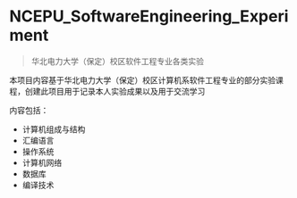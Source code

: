 # NCEPU_SoftwareEngineering_Experiment

> 华北电力大学（保定）校区软件工程专业各类实验

本项目内容基于华北电力大学（保定）校区计算机系软件工程专业的部分实验课程，创建此项目用于记录本人实验成果以及用于交流学习

内容包括：

- 计算机组成与结构
- 汇编语言
- 操作系统
- 计算机网络
- 数据库
- 编译技术




